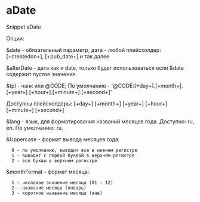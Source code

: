aDate
=====

Snippet aDate

Опции:

&date - обязательный параметр, дата - любой плейсхолдер: [+createdon+], [+pub_date+] и так далее

&alterDate - дата как и date, только будет использоваться если &date содержит пустое значение.

&tpl - чанк или @CODE; По умолчанию - '@CODE:[+day+].[+month+].[+year+] [+hour+].[+minute+].[+second+]'

Доступны плейсхолдеры: [+day+] [+month+] [+year+] [+hour+] [+minute+] [+second+]

&lang - язык, для форматирования названий месяцев года. Доступно: ru, en. По умолчанию: ru.

&Uppercase - формат вывода месяцев года:

      0 - по умолчанию, выводит все в нижнем регистре
      1 - выводит с первой буквой в верхнем регистре
      2 - все буквы в верхнем регистре
      
&monthFormat - формат месяца:

      1 - числовое значение месяца (01 - 12)
      2 - название месяца (январь)
      3 - короткое название месяца (янв)
